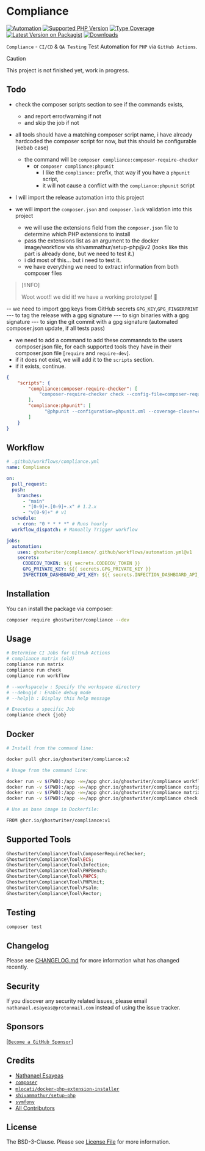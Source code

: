 # Compliance

[![Automation](https://github.com/ghostwriter/compliance/actions/workflows/automation.yml/badge.svg)](https://github.com/ghostwriter/compliance/actions/workflows/automation.yml)
[![Supported PHP Version](https://badgen.net/packagist/php/ghostwriter/compliance?color=8892bf)](https://www.php.net/supported-versions)
[![Type Coverage](https://shepherd.dev/github/ghostwriter/compliance/coverage.svg)](https://shepherd.dev/github/ghostwriter/compliance)
[![Latest Version on Packagist](https://badgen.net/packagist/v/ghostwriter/compliance)](https://packagist.org/packages/ghostwriter/compliance)
[![Downloads](https://badgen.net/packagist/dt/ghostwriter/compliance?color=blue)](https://packagist.org/packages/ghostwriter/compliance)

`Compliance` - `CI/CD` & `QA Testing`  Test Automation for `PHP` via `GitHub Actions`.

> [!CAUTION]
>
> This project is not finished yet, work in progress.
>

## Todo

- check the composer scripts section to see if the commands exists,
  - and report error/warning if not
  - and skip the job if not

- all tools should have a matching composer script name, i have already hardcoded
  the composer script for now, but this should be configurable (kebab case)
  - the command will be `composer compliance:composer-require-checker`
    - or `composer compliance:phpunit`
      - I like the `compliance:` prefix, that way if you have a `phpunit` script,
      - it will not cause a conflict with the `compliance:phpunit` script

- I will import the release automation into this project
- we will import the `composer.json` and `composer.lock` validation into this project
  - we will use the extensions field from the `composer.json` file to determine which PHP extensions to install
  - pass the extensions list as an argument to the docker image/workflow via shivammathur/setup-php@v2
     (looks like this part is already done, but we need to test it.)
  - i did most of this... but i need to test it.
  - we have everything we need to extract information from both composer files

> [!INFO]
>
> Woot woot!! we did it! we have a working prototype! 🎉
>

-- we need to import gpg keys from GitHub secrets `GPG_KEY`,`GPG_FINGERPRINT`
--- to tag the release with a gpg signature
--- to sign binaries with a gpg signature
--- to sign the git commit with a gpg signature (automated composer.json update, if all tests pass)


- we need to add a command to add these commannds to the users composer.json file,
 for each supported tools they have in their composer.json file [`require` and `require-dev`].
 - if it does not exist, we will add it to the `scripts` section.
 - if it exists, continue.

```json
{
    "scripts": {
        "compliance:composer-require-checker": [
            "composer-require-checker check --config-file=composer-require-checker.json"
        ],
        "compliance:phpunit": [
              "@phpunit --configuration=phpunit.xml --coverage-clover=coverage.xml"
        ]
    }
}
```
  
## Workflow

```yml
# .github/workflows/compliance.yml
name: Compliance

on:
  pull_request:
  push:
    branches:
      - "main"
      - "[0-9]+.[0-9]+.x" # 1.2.x
      - "v[0-9]+" # v1
  schedule:
    - cron: "0 * * * *" # Runs hourly
  workflow_dispatch: # Manually Trigger workflow

jobs:
  automation:
    uses: ghostwriter/compliance/.github/workflows/automation.yml@v1
    secrets:
      CODECOV_TOKEN: ${{ secrets.CODECOV_TOKEN }}
      GPG_PRIVATE_KEY: ${{ secrets.GPG_PRIVATE_KEY }}
      INFECTION_DASHBOARD_API_KEY: ${{ secrets.INFECTION_DASHBOARD_API_KEY }}
```

## Installation

You can install the package via composer:

``` bash
composer require ghostwriter/compliance --dev
```

## Usage

```bash
# Determine CI Jobs for GitHub Actions
# compliance matrix (old)
compliance run matrix
compliance run check
compliance run workflow

# --workspace|w : Specify the workspace directory
# --debug|d : Enable debug mode
# --help|h : Display this help message

# Executes a specific Job
compliance check {job}
```

## Docker

``` bash
# Install from the command line:

docker pull ghcr.io/ghostwriter/compliance:v2

# Usage from the command line:

docker run -v $(PWD):/app -w=/app ghcr.io/ghostwriter/compliance workflow
docker run -v $(PWD):/app -w=/app ghcr.io/ghostwriter/compliance config
docker run -v $(PWD):/app -w=/app ghcr.io/ghostwriter/compliance matrix
docker run -v $(PWD):/app -w=/app ghcr.io/ghostwriter/compliance check {job}

# Use as base image in Dockerfile:

FROM ghcr.io/ghostwriter/compliance:v1
```

## Supported Tools

``` php
Ghostwriter\Compliance\Tool\ComposerRequireChecker;
Ghostwriter\Compliance\Tool\ECS;
Ghostwriter\Compliance\Tool\Infection;
Ghostwriter\Compliance\Tool\PHPBench;
Ghostwriter\Compliance\Tool\PHPCS;
Ghostwriter\Compliance\Tool\PHPUnit;
Ghostwriter\Compliance\Tool\Psalm;
Ghostwriter\Compliance\Tool\Rector;
```

## Testing

``` bash
composer test
```

## Changelog

Please see [CHANGELOG.md](./CHANGELOG.md) for more information what has changed recently.

## Security

If you discover any security related issues, please email `nathanael.esayeas@protonmail.com` instead of using the issue tracker.

## Sponsors

[[`Become a GitHub Sponsor`](https://github.com/sponsors/ghostwriter)]

## Credits

- [Nathanael Esayeas](https://github.com/ghostwriter)
- [`composer`](https://github.com/composer)
- [`mlocati/docker-php-extension-installer`](https://github.com/mlocati/docker-php-extension-installer)
- [`shivammathur/setup-php`](https://github.com/shivammathur/setup-php)
- [`symfony`](https://github.com/symfony)
- [All Contributors](https://github.com/ghostwriter/compliance/contributors)

## License

The BSD-3-Clause. Please see [License File](./LICENSE) for more information.
